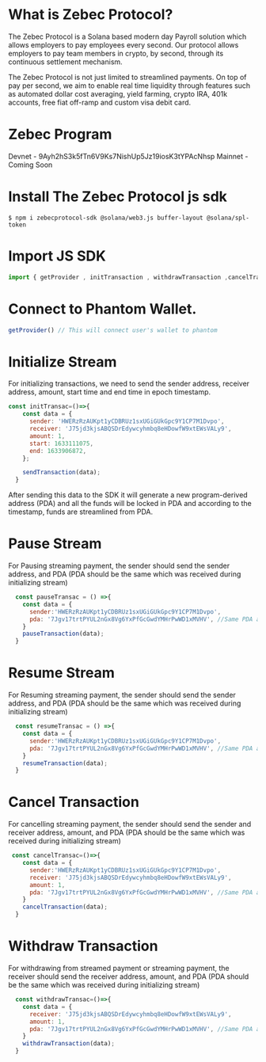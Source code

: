 # What is Zebec Protocol?

The Zebec Protocol is a Solana based modern day Payroll solution which allows employers to pay employees every second. Our protocol allows employers to pay team members in crypto, by second, through its continuous settlement mechanism. 

The Zebec Protocol is not just limited to streamlined payments. On top of pay per second, we aim to enable real time liquidity through features such as automated dollar cost averaging, yield farming, crypto IRA,  401k accounts, free fiat off-ramp and custom visa debit card.

# Zebec Program

Devnet - 9Ayh2hS3k5fTn6V9Ks7NishUp5Jz19iosK3tYPAcNhsp
Mainnet - Coming Soon

# Install The Zebec Protocol js sdk 

`$ npm i zebecprotocol-sdk @solana/web3.js buffer-layout @solana/spl-token`

# Import JS SDK

```javascript
import { getProvider , initTransaction , withdrawTransaction ,cancelTransaction,pauseTransaction,resumeTransaction } from "zebecprotocol-sdk"
```

# Connect to Phantom Wallet.

```javascript
getProvider() // This will connect user's wallet to phantom
```

# Initialize Stream

For initializing transactions, we need to send the sender address, receiver address, amount, start time and end time in epoch timestamp.
```javascript
const initTransac=()=>{
    const data = {
      sender: 'HWERzRzAUKpt1yCDBRUz1sxUGiGUkGpc9Y1CP7M1Dvpo',
      receiver: 'J75jd3kjsABQSDrEdywcyhmbq8eHDowfW9xtEWsVALy9',
      amount: 1,
      start: 1633111075,
      end: 1633906872,
    };

    sendTransaction(data);
  }
```
After sending this data to the SDK it will generate a new program-derived address (PDA) and all the funds will be locked in PDA and according to the timestamp, funds are streamlined from PDA. 

# Pause Stream

For Pausing streaming payment, the sender should send the sender address, and PDA (PDA should be the same which was received during initializing stream)

```javascript
  const pauseTransac = () =>{
    const data = {
      sender:'HWERzRzAUKpt1yCDBRUz1sxUGiGUkGpc9Y1CP7M1Dvpo',
      pda: '7Jgv17trtPYUL2nGx8Vg6YxPfGcGwdYMHrPwWD1xMVHV', //Same PDA address which was generated while initializing stream
    }
    pauseTransaction(data);
  }
```

# Resume Stream

For Resuming streaming payment, the sender should send the sender address, and PDA (PDA should be the same which was received during initializing stream)

```javascript
  const resumeTransac = () =>{
    const data = {
      sender:'HWERzRzAUKpt1yCDBRUz1sxUGiGUkGpc9Y1CP7M1Dvpo',
      pda: '7Jgv17trtPYUL2nGx8Vg6YxPfGcGwdYMHrPwWD1xMVHV', //Same PDA address which was generated while initializing stream
    }
    resumeTransaction(data);
  }
  ```
# Cancel Transaction
For cancelling streaming payment, the sender should send the sender and receiver address, amount, and PDA (PDA should be the same which was received during initializing stream)

```javascript
 const cancelTransac=()=>{
    const data = {
      sender:'HWERzRzAUKpt1yCDBRUz1sxUGiGUkGpc9Y1CP7M1Dvpo',
      receiver: 'J75jd3kjsABQSDrEdywcyhmbq8eHDowfW9xtEWsVALy9',
      amount: 1,
      pda: '7Jgv17trtPYUL2nGx8Vg6YxPfGcGwdYMHrPwWD1xMVHV', //Same PDA address which was generated while initializing stream
    }
    cancelTransaction(data);
  }
  ```
 # Withdraw Transaction

For withdrawing from streamed payment or streaming payment, the receiver should send the receiver address, amount, and PDA (PDA should be the same which was received during initializing stream)

```javascript
  const withdrawTransac=()=>{
    const data = {
      receiver: 'J75jd3kjsABQSDrEdywcyhmbq8eHDowfW9xtEWsVALy9',
      amount: 1,
      pda: '7Jgv17trtPYUL2nGx8Vg6YxPfGcGwdYMHrPwWD1xMVHV', //Same PDA address which was generated while initializing stream
    }
    withdrawTransaction(data);
  }
  ```


